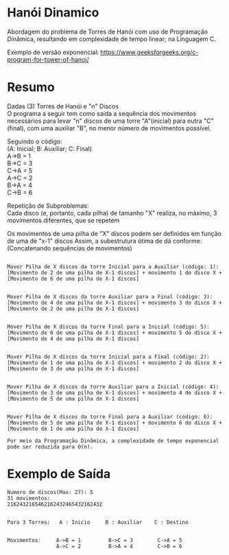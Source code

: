 # Hanói Dinamico  
  
Abordagem do problema de Torres de Hanói com uso de Programação Dinâmica,
resultando em complexidade de tempo linear; na Linguagem C.
 
Exemplo de versão exponencial: https://www.geeksforgeeks.org/c-program-for-tower-of-hanoi/  
    
# Resumo  

Dadas (3) Torres de Hanói e "n" Discos  
O programa a seguir tem como saída a sequência dos movimentos necessários para levar "n" discos 
de uma torre "A"(inicial) para outra "C"(final), com uma auxiliar "B", no menor número de movimentos possível.    
  
Seguindo o código:  
(A: Inicial; B: Auxiliar; C: Final)    
A->B = 1    
B->C = 3                        
C->A = 5  
A->C = 2         
B->A = 4          
C->B = 6    
  
Repetição de Subproblemas:  
Cada disco (e, portanto, cada pilha) de tamanho "X" realiza, no máximo, 3 movimentos diferentes, que se repetem  
  
Os movimentos de uma pilha de "X" discos podem ser definidos em função de uma de "x-1" discos
Assim, a subestrutura ótima de dá conforme:  
(Concatenando sequências de movimentos)  
```   
  
Mover Pilha de X discos da torre Inicial para a Auxiliar (código: 1):  
[Movimento de 2 de uma pilha de X-1 discos] + movimento 1 do disco X + [Movimento de 6 de uma pilha de X-1 discos]  
  
  
Mover Pilha de X discos da torre Auxiliar para a Final (código: 3):  
[Movimento de 4 de uma pilha de X-1 discos] + movimento 3 do disco X + [Movimento de 2 de uma pilha de X-1 discos]  
  
  
Mover Pilha de X discos da torre Final para a Inicial (código: 5):  
[Movimento de 6 de uma pilha de X-1 discos] + movimento 5 do disco X + [Movimento de 4 de uma pilha de X-1 discos]  
  
  
Mover Pilha de X discos da torre Inicial para a Final (código: 2):  
[Movimento de 1 de uma pilha de X-1 discos] + movimento 2 do disco X + [Movimento de 3 de uma pilha de X-1 discos]  
  
  
Mover Pilha de X discos da torre Auxiliar para a Inicial (código: 4):  
[Movimento de 3 de uma pilha de X-1 discos] + movimento 4 do disco X + [Movimento de 5 de uma pilha de X-1 discos]  
  
  
Mover Pilha de X discos da torre Final para a Auxiliar (código: 6):  
[Movimento de 5 de uma pilha de X-1 discos] + movimento 6 do disco X + [Movimento de 1 de uma pilha de X-1 discos]  
```  
  
  
    Por meio da Programação Dinâmica, a complexidade de tempo exponencial pode ser reduzida para O(n).
  
# Exemplo de Saída  
```  
Numero de discos(Max: 27): 5  
31 movimentos:  
2162432165462162432465432162432  
  
  
Para 3 Torres:   A : Inicio     B : Auxiliar    C : Destino  
  
  
Movimentos:     A->B = 1         B->C = 3        C->A = 5  
                A->C = 2         B->A = 4        C->B = 6  
```  
  
